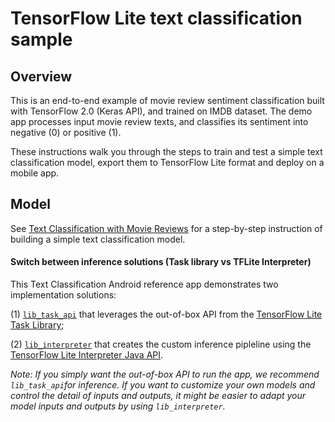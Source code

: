 # TensorFlow Lite text classification sample

## Overview

This is an end-to-end example of movie review sentiment classification built
with TensorFlow 2.0 (Keras API), and trained on IMDB dataset. The demo app
processes input movie review texts, and classifies its sentiment into negative
(0) or positive (1).

These instructions walk you through the steps to train and test a simple text
classification model, export them to TensorFlow Lite format and deploy on a
mobile app.

## Model

See
[Text Classification with Movie Reviews](https://www.tensorflow.org/tutorials/keras/basic_text_classification)
for a step-by-step instruction of building a simple text classification model.

#### Switch between inference solutions (Task library vs TFLite Interpreter)

This Text Classification Android reference app demonstrates two implementation
solutions:

(1)
[`lib_task_api`](https://github.com/tensorflow/examples/tree/master/lite/examples/nl_classification/android/lib_task_api)
that leverages the out-of-box API from the
[TensorFlow Lite Task Library](https://www.tensorflow.org/lite/inference_with_metadata/task_library/text_classifier);

(2)
[`lib_interpreter`](https://github.com/tensorflow/examples/tree/master/lite/examples/text_classification/android/lib_interpreter)
that creates the custom inference pipleline using the
[TensorFlow Lite Interpreter Java API](https://www.tensorflow.org/lite/guide/inference#load_and_run_a_model_in_java).

*Note: If you simply want the out-of-box API to run the app, we recommend
`lib_task_api`for inference. If you want to customize your own models and
control the detail of inputs and outputs, it might be easier to adapt your model
inputs and outputs by using `lib_interpreter`.*

